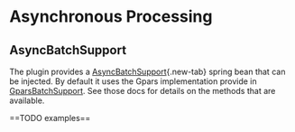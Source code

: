 # Asynchronous Processing

## AsyncBatchSupport

The plugin provides a [AsyncBatchSupport]{.new-tab} spring bean that can be injected. 
By default it uses the Gpars implementation provide in [GparsBatchSupport]. See those docs for details on the methods
that are available. 

==TODO examples==

[AsyncBatchSupport]: https://yakworks.github.io/gorm-tools/api/gorm/tools/async/AsyncBatchSupport.html
[GparsBatchSupport]: https://yakworks.github.io/gorm-tools/api/gorm/tools/async/GparsBatchSupport.html
